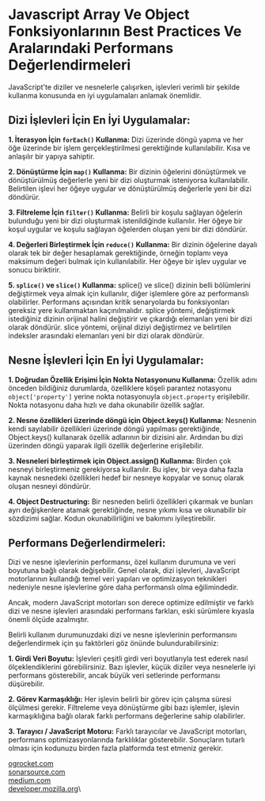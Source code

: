 # Javascript Array Ve Object Fonksiyonlarının Best Practices Ve Aralarındaki Performans Değerlendirmeleri

JavaScript'te diziler ve nesnelerle çalışırken, işlevleri verimli bir şekilde kullanma konusunda en iyi uygulamaları anlamak önemlidir.

## Dizi İşlevleri İçin En İyi Uygulamalar:

**1. İterasyon İçin `forEach()` Kullanma:**
Dizi üzerinde döngü yapma ve her öğe üzerinde bir işlem gerçekleştirilmesi gerektiğinde kullanılabilir. Kısa ve anlaşılır bir yapıya sahiptir.

**2. Dönüştürme İçin `map()` Kullanma:**
Bir dizinin öğelerini dönüştürmek ve dönüştürülmüş değerlerle yeni bir dizi oluşturmak isteniyorsa kullanılabilir. Belirtilen işlevi her öğeye uygular ve dönüştürülmüş değerlerle yeni bir dizi döndürür.

**3. Filtreleme İçin `filter()` Kullanma:**
Belirli bir koşulu sağlayan öğelerin bulunduğu yeni bir dizi oluşturmak istenildiğinde kullanılır. Her öğeye bir koşul uygular ve koşulu sağlayan öğelerden oluşan yeni bir dizi döndürür.

**4. Değerleri Birleştirmek İçin `reduce()` Kullanma:**
Bir dizinin öğelerine dayalı olarak tek bir değer hesaplamak gerektiğinde, örneğin toplamı veya maksimum değeri bulmak için kullanılabilir. Her öğeye bir işlev uygular ve sonucu biriktirir.

**5. `splice()` ve `slice()` Kullanma:**
splice() ve slice() dizinin belli bölümlerini değiştirmek veya almak için kullanılır, diğer işlemlere göre az performanslı olabilirler. Performans açısından kritik senaryolarda bu fonksiyonları gereksiz yere kullanmaktan kaçınılmalıdır. splice yöntemi, değiştirmek istediğiniz dizinin orijinal halini değiştirir ve çıkardığı elemanları yeni bir dizi olarak döndürür. slice yöntemi, orijinal diziyi değiştirmez ve belirtilen indeksler arasındaki elemanları yeni bir dizi olarak döndürür.

## Nesne İşlevleri İçin En İyi Uygulamalar:

**1. Doğrudan Özellik Erişimi İçin Nokta Notasyonunu Kullanma:**
Özellik adını önceden bildiğiniz durumlarda, özelliklere köşeli parantez notasyonu `object['property']` yerine nokta notasyonuyla `object.property` erişilebilir. Nokta notasyonu daha hızlı ve daha okunabilir özellik sağlar.

**2. Nesne özellikleri üzerinde döngü için Object.keys() Kullanma:**
Nesnenin kendi sayılabilir özellikleri üzerinde döngü yapılması gerektiğinde, Object.keys() kullanarak özellik adlarının bir dizisini alır. Ardından bu dizi üzerinden döngü yaparak ilgili özellik değerlerine erişilebilir.

**3. Nesneleri birleştirmek için Object.assign() Kullanma:**
Birden çok nesneyi birleştirmeniz gerekiyorsa kullanılır. Bu işlev, bir veya daha fazla kaynak nesnedeki özellikleri hedef bir nesneye kopyalar ve sonuç olarak oluşan nesneyi döndürür.

**4. Object Destructuring:**
Bir nesneden belirli özellikleri çıkarmak ve bunları ayrı değişkenlere atamak gerektiğinde, nesne yıkımı kısa ve okunabilir bir sözdizimi sağlar. Kodun okunabilirliğini ve bakımını iyileştirebilir.

## Performans Değerlendirmeleri:

Dizi ve nesne işlevlerinin performansı, özel kullanım durumuna ve veri boyutuna bağlı olarak değişebilir. Genel olarak, dizi işlevleri, JavaScript motorlarının kullandığı temel veri yapıları ve optimizasyon teknikleri nedeniyle nesne işlevlerine göre daha performanslı olma eğilimindedir.

Ancak, modern JavaScript motorları son derece optimize edilmiştir ve farklı dizi ve nesne işlevleri arasındaki performans farkları, eski sürümlere kıyasla önemli ölçüde azalmıştır.

Belirli kullanım durumunuzdaki dizi ve nesne işlevlerinin performansını değerlendirmek için şu faktörleri göz önünde bulundurabilirsiniz:

**1. Girdi Veri Boyutu:**
İşlevleri çeşitli girdi veri boyutlarıyla test ederek nasıl ölçeklendiklerini görebilirsiniz. Bazı işlevler, küçük diziler veya nesnelerle iyi performans gösterebilir, ancak büyük veri setlerinde performansı düşürebilir.

**2. Görev Karmaşıklığı:**
Her işlevin belirli bir görev için çalışma süresi ölçülmesi gerekir. Filtreleme veya dönüştürme gibi bazı işlemler, işlevin karmaşıklığına bağlı olarak farklı performans değerlerine sahip olabilirler.

**3. Tarayıcı / JavaScript Motoru:**
Farklı tarayıcılar ve JavaScript motorları, performans optimizasyonlarında farklılıklar gösterebilir. Sonuçların tutarlı olması için kodunuzu birden fazla platformda test etmeniz gerekir.

[ogrocket.com](https://blog.logrocket.com/javascript-array-methods/)\
[sonarsource.com](https://www.sonarsource.com/blog/es2023-new-array-copying-methods-javascript/)\
[medium.com](https://towardsdatascience.com/practical-javascript-arrays-vs-objects-3c1f895907bd)\
[developer.mozilla.org](https://developer.mozilla.org/en-US/docs/Web/JavaScript/Reference/Global_Objects/Array)\
